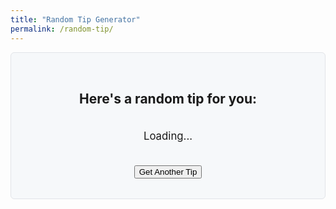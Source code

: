 ```yaml
---
title: "Random Tip Generator"
permalink: /random-tip/
---
```


<div class="tip-generator">
  <h2>Here's a random tip for you:</h2>
  <p id="tip-container" class="tip-text">Loading...</p>
  <button id="new-tip-button" class="btn btn--success">Get Another Tip</button>
</div>

<style>
  /* Styling the generator box */
  .tip-generator {
    text-align: center;
    padding: 2rem 1rem;
    border: 1px solid #e1e4e8;
    border-radius: 6px;
    background-color: #f6f8fa;
  }
  .tip-text {
    font-size: 1.2em;
    min-height: 60px; /* Prevents the button from jumping around */
    display: flex;
    align-items: center;
    justify-content: center;
  }
</style>

<script>
  // This listener waits for the entire HTML document to be loaded and ready.
  document.addEventListener('DOMContentLoaded', () => {

    // 1. Get the tips from Jekyll's data file.
    const tips = {{ site.data.tips | jsonify }};

    // 2. Get references to the HTML elements.
    const tipContainer = document.getElementById('tip-container');
    const newTipButton = document.getElementById('new-tip-button');

    // 3. A function to pick and display a random tip.
    function displayRandomTip() {
      const randomIndex = Math.floor(Math.random() * tips.length);
      tipContainer.innerHTML = tips[randomIndex];
    }

    // 4. Add the 'click' event listener to the button.
    newTipButton.addEventListener('click', displayRandomTip);

    // 5. Display the first random tip when the page loads.
    setTimeout(displayRandomTip, 3000);
  });
</script>